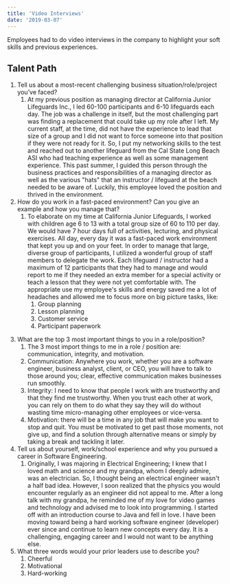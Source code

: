 ```yaml
---
title: 'Video Interviews'
date: '2019-03-07'
---
```


Employees had to do video interviews in the company to highlight your soft skills and previous experiences.

## Talent Path

1. Tell us about a most-recent challenging business situation/role/project you’ve faced?
   1. At my previous position as managing director at California Junior Lifeguards Inc., I led 60-100 participants and 6-10 lifeguards each day. The job was a challenge in itself, but the most challenging part was finding a replacement that could take up my role after I left. My current staff, at the time, did not have the experience to lead that size of a group and I did not want to force someone into that position if they were not ready for it. So, I put my networking skills to the test and reached out to another lifeguard from the Cal State Long Beach ASI who had teaching experience as well as some management experience. This past summer, I guided this person through the business practices and responsibilities of a managing director as well as the various "hats" that an instructor / lifeguard at the beach needed to be aware of. Luckily, this employee loved the position and thrived in the environment.
2. How do you work in a fast-paced environment? Can you give an example and how you manage that?
   1. To elaborate on my time at California Junior Lifeguards, I worked with children age 6 to 13 with a total group size of 60 to 110 per day. We would have 7 hour days full of activities, lecturing, and physical exercises. All day, every day it was a fast-paced work environment that kept you up and on your feet. In order to manage that large, diverse group of participants, I utilized a wonderful group of staff members to delegate the work. Each lifeguard / instructor had a maximum of 12 participants that they had to manage and would report to me if they needed an extra member for a special activity or teach a lesson that they were not yet comfortable with. The appropriate use my employee's skills and energy saved me a lot of headaches and allowed me to focus more on big picture tasks, like:
      1. Group planning
      2. Lesson planning
      3. Customer service
      4. Participant paperwork

3) What are the top 3 most important things to you in a role/position?
   1. The 3 most import things to me in a role / position are: communication, integrity, and motivation.
   2. Communication: Anywhere you work, whether you are a software engineer, business analyst, client, or CEO, you will have to talk to those around you; clear, effective communication makes businesses run smoothly.
   3. Integrity: I need to know that people I work with are trustworthy and that they find me trustworthy. When you trust each other at work, you can rely on them to do what they say they will do without wasting time micro-managing other employees or vice-versa.
   4. Motivation: there will be a time in any job that will make you want to stop and quit. You must be motivated to get past those moments, not give up, and find a solution through alternative means or simply by taking a break and tackling it later.
4) Tell us about yourself, work/school experience and why you pursued a career in Software Engineering.
   1. Originally, I was majoring in Electrical Engineering; I knew that I loved math and science and my grandpa, whom I deeply admire, was an electrician. So, I thought being an electrical engineer wasn't a half bad idea. However, I soon realized that the physics you would encounter regularly as an engineer did not appeal to me. After a long talk with my grandpa, he reminded me of my love for video games and technology and advised me to look into programming. I started off with an introduction course to Java and fell in love. I have been moving toward being a hard working software engineer (developer) ever since and continue to learn new concepts every day. It is a challenging, engaging career and I would not want to be anything else.
5) What three words would your prior leaders use to describe you?
   1. Cheerful
   2. Motivational
   3. Hard-working
